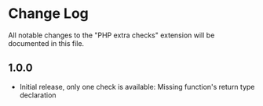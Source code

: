 # Change Log

All notable changes to the "PHP extra checks" extension will be documented in this file.

## 1.0.0

- Initial release, only one check is available: Missing function's return type declaration